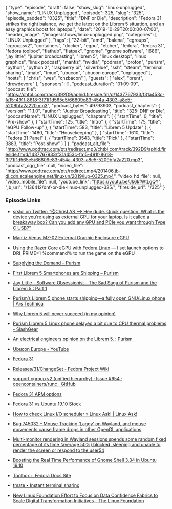 {
  "type": "episode",
  "draft": false,
  "show_slug": "linux-unplugged",
  "show_name": "LINUX Unplugged",
  "episode": 325,
  "slug": "325",
  "episode_padded": "0325",
  "title": "DNF or Die",
  "description": "Fedora 31 strikes the right balance, we get the latest on the Librem 5 situation, and an easy graphics boost for laptops.",
  "date": "2019-10-29T20:00:00-07:00",
  "header_image": "/images/shows/linux-unplugged.png",
  "categories": [
    "LINUX Unplugged"
  ],
  "tags": [
    "32-bit",
    "amd",
    "balena",
    "cgroups",
    "cgroupsv2",
    "containers",
    "docker",
    "egpu",
    "etcher",
    "fedora",
    "fedora 31",
    "fedora toolbox",
    "flathub",
    "flatpak",
    "gnome",
    "gnome software",
    "i686",
    "jay little",
    "jupiter broadcasting",
    "librem 5",
    "linux desktop",
    "linux graphics",
    "linux podcast",
    "mantiz",
    "nvidia",
    "podman",
    "proton",
    "purism",
    "python",
    "python 2",
    "raspberry pi",
    "silverblue",
    "ssh",
    "steam",
    "terminal sharing",
    "tmate",
    "tmux",
    "ubucon",
    "ubucon europe",
    "unplugged"
  ],
  "hosts": [
    "chris",
    "wes",
    "chzbacon"
  ],
  "guests": [
    "alex",
    "brent",
    "drewdevore"
  ],
  "sponsors": [],
  "podcast_duration": "01:09:09",
  "podcast_file": "https://chtbl.com/track/392D9/aphid.fireside.fm/d/1437767933/f31a453c-fa15-491f-8618-3f71f1d565e5/66809e83-454a-4303-a8e5-5209bfa2a220.mp3",
  "podcast_bytes": 49793903,
  "podcast_chapters": {
    "version": "1.1.0",
    "author": "Jupiter Broadcasting",
    "title": "325: DNF or Die",
    "podcastName": "LINUX Unplugged",
    "chapters": [
      {
        "startTime": 0,
        "title": "Pre-show"
      },
      {
        "startTime": 125,
        "title": "Intro"
      },
      {
        "startTime": 175,
        "title": "eGPU Follow-up"
      },
      {
        "startTime": 583,
        "title": "Librem 5 Update"
      },
      {
        "startTime": 1480,
        "title": "Housekeeping"
      },
      {
        "startTime": 1610,
        "title": "Fedora 31 Panel"
      },
      {
        "startTime": 3543,
        "title": "Pick"
      },
      {
        "startTime": 3883,
        "title": "Post-show"
      }
    ]
  },
  "podcast_alt_file": "http://www.podtrac.com/pts/redirect.mp3/chtbl.com/track/392D9/aphid.fireside.fm/d/1437767933/f31a453c-fa15-491f-8618-3f71f1d565e5/66809e83-454a-4303-a8e5-5209bfa2a220.mp3",
  "podcast_ogg_file": null,
  "video_file": "http://www.podtrac.com/pts/redirect.mp4/201406.jb-dl.cdn.scaleengine.net/linuxun/2019/lup-0325.mp4",
  "video_hd_file": null,
  "video_mobile_file": null,
  "youtube_link": "https://youtu.be/Jk6kfWtLgQY",
  "jb_url": "/136412/dnf-or-die-linux-unplugged-325/",
  "fireside_url": "/325"
}


### Episode Links

  * [srslol on Twitter: “@ChrisLAS --> Hey dude. Quick question. What is the device you’re using as external GPU for your laptop. Is it called a breakaway box? Can you add any GPU and PCIe you want through Type C USB?”](https://twitter.com/srslol/status/1187112672338202625 "srslol on Twitter: “@ChrisLAS --> Hey dude. Quick question. What is the device you’re using as external GPU for your laptop. Is it called a breakaway box? Can you add any GPU and PCIe you want through Type C USB?”")
  * [Mantiz Venus MZ-02 External Graphic Enclosure eGPU](https://www.amazon.com/gp/product/B0745H6GTX "Mantiz Venus MZ-02 External Graphic Enclosure eGPU")
  * [Using the Razer Core eGPU with Fedora Linux ](https://medium.com/@davidtstrauss/using-the-razer-core-v2-with-fedora-linux-8bf54fa4194d "Using the Razer Core eGPU with Fedora Linux ") — I set launch options to DRI_PRIME=1 %command% to run the game on the eGPU
  * [Supplying the Demand – Purism](https://puri.sm/posts/supplying-the-demand/ "Supplying the Demand – Purism")
  * [First Librem 5 Smartphones are Shipping – Purism ](https://puri.sm/posts/first-librem-5-smartphones-are-shipping/ "First Librem 5 Smartphones are Shipping – Purism
")

  * [Jay Little - Software Obsessionist - The Sad Saga of Purism and the Librem 5 : Part 1 ](https://jaylittle.com/post/view/2019/10/the-sad-saga-of-purism-and-the-librem-5-part-1 "Jay Little - Software Obsessionist - The Sad Saga of Purism and the Librem 5 : Part 1
")

  * [Purism’s Librem 5 phone starts shipping—a fully open GNU/Linux phone | Ars Technica ](https://arstechnica.com/gadgets/2019/09/purisms-librem-5-phone-starts-shipping-a-fully-open-gnulinux-phone/ "Purism’s Librem 5 phone starts shipping—a fully open GNU/Linux phone | Ars Technica
")

  * [Why Librem 5 will never succeed (in my opinion)](https://telegra.ph/Why-Librem-5-will-never-succeed-in-my-opinion-09-12 "Why Librem 5 will never succeed \(in my opinion\)")
  * [Purism Librem 5 Linux phone delayed a bit due to CPU thermal problems - SlashGear ](https://www.slashgear.com/purism-librem-5-linux-phone-delayed-a-bit-due-to-cpu-thermal-problems-24597048/ "Purism Librem 5 Linux phone delayed a bit due to CPU thermal problems - SlashGear
")

  * [An electrical engineers opinion on the Librem 5. : Purism ](https://www.reddit.com/r/Purism/comments/dnoyh0/an_electrical_engineers_opinion_on_the_librem_5/ "An electrical engineers opinion on the Librem 5. : Purism
")

  * [Ubucon Europe - YouTube](https://www.youtube.com/channel/UCLCZ80HI7OJaMEGTTsEDDpA/ "Ubucon Europe - YouTube")
  * [Fedora 31](https://fedoramagazine.org/announcing-fedora-31/ "Fedora 31")
  * [Releases/31/ChangeSet - Fedora Project Wiki ](https://fedoraproject.org/wiki/Releases/31/ChangeSet "Releases/31/ChangeSet - Fedora Project Wiki
")

  * [support cgroup v2 (unified hierarchy) · Issue #654 · opencontainers/runc · GitHub ](https://github.com/opencontainers/runc/issues/654 "support cgroup v2 \(unified hierarchy\) · Issue #654 · opencontainers/runc · GitHub
")

  * [Fedora 31 ARM options](https://arm.fedoraproject.org/ "Fedora 31 ARM options")
  * [Fedora 31 vs Ubuntu 19.10 Stock](https://openbenchmarking.org/result/1910274-AS-1910176AS55 "Fedora 31 vs Ubuntu 19.10 Stock")
  * [How to check Linux I/O scheduler » Linux Ask! | Linux Ask! ](http://www.linuxask.com/questions/how-to-check-linux-io-scheduler "How to check Linux I/O scheduler » Linux Ask! | Linux Ask!
")

  * [Bug 745032 – Mouse Tracking ‘Laggy’ on Wayland, and mouse movements cause frame drops in other OpenGL applications ](https://bugzilla.gnome.org/show_bug.cgi?id=745032 "Bug 745032 – Mouse Tracking ‘Laggy’ on Wayland, and mouse movements cause frame drops in other OpenGL applications
")

  * [Multi-monitor rendering in Wayland sessions spends some random fixed percentage of its time (average 50%) blocked, sleeping and unable to render the screen or respond to the user54](https://gitlab.gnome.org/GNOME/mutter/issues/3 "Multi-monitor rendering in Wayland sessions spends some random fixed percentage of its time \(average 50%\) blocked, sleeping and unable to render the screen or respond to the user54")
  * [Boosting the Real Time Performance of Gnome Shell 3.34 in Ubuntu 19.10 ](https://discourse.ubuntu.com/t/boosting-the-real-time-performance-of-gnome-shell-3-34-in-ubuntu-19-10/13095 "Boosting the Real Time Performance of Gnome Shell 3.34 in Ubuntu 19.10 ")
  * [Toolbox :: Fedora Docs Site](https://docs.fedoraproject.org/en-US/fedora-silverblue/toolbox/ "Toolbox :: Fedora Docs Site")
  * [tmate • Instant terminal sharing](https://tmate.io/ "tmate • Instant terminal sharing")
  * [New Linux Foundation Effort to Focus on Data Confidence Fabrics to Scale Digital Transformation Initiatives - The Linux Foundation](https://www.linuxfoundation.org/press-release/2019/10/new-linux-foundation-effort-to-focus-on-data-confidence-fabrics-to-scale-digital-transformation-initiatives/ "New Linux Foundation Effort to Focus on Data Confidence Fabrics to Scale Digital Transformation Initiatives - The Linux Foundation")


